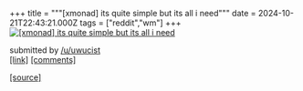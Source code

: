 +++
title = """[xmonad] its quite simple but its all i need"""
date = 2024-10-21T22:43:21.000Z
tags = ["reddit","wm"]
+++
[![[xmonad] its quite simple but its all i need](https://b.thumbs.redditmedia.com/exaDDXRFRNamXEgP6raXmk5l_V7Pp95O2Wvohijp3xk.jpg "[xmonad] its quite simple but its all i need")](https://www.reddit.com/r/unixporn/comments/1g932v9/xmonad_its_quite_simple_but_its_all_i_need/)

submitted by [/u/uwucist](https://www.reddit.com/user/uwucist)  
[\[link\]](https://www.reddit.com/gallery/1g932v9) [\[comments\]](https://www.reddit.com/r/unixporn/comments/1g932v9/xmonad_its_quite_simple_but_its_all_i_need/)

[[source]](https://www.reddit.com/r/unixporn/comments/1g932v9/xmonad_its_quite_simple_but_its_all_i_need/)
